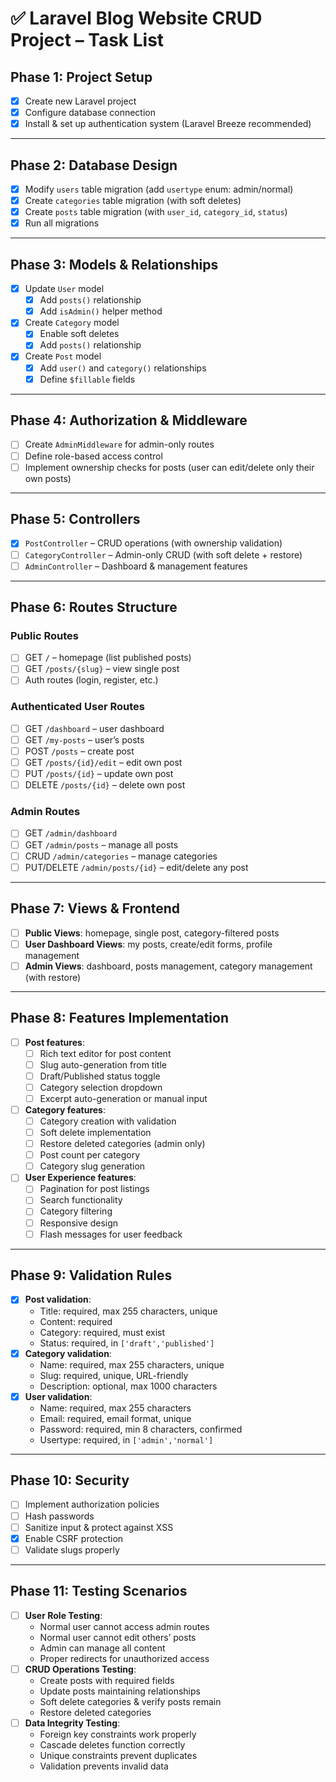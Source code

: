 # ✅ Laravel Blog Website CRUD Project – Task List

## Phase 1: Project Setup
- [x] Create new Laravel project  
- [x] Configure database connection  
- [x] Install & set up authentication system (Laravel Breeze recommended)  

---

## Phase 2: Database Design
- [x] Modify `users` table migration (add `usertype` enum: admin/normal)  
- [x] Create `categories` table migration (with soft deletes)  
- [x] Create `posts` table migration (with `user_id`, `category_id`, `status`)  
- [x] Run all migrations  

---

## Phase 3: Models & Relationships
- [x] Update `User` model  
  - [x] Add `posts()` relationship  
  - [x] Add `isAdmin()` helper method  
- [x] Create `Category` model  
  - [x] Enable soft deletes  
  - [x] Add `posts()` relationship  
- [x] Create `Post` model  
  - [x] Add `user()` and `category()` relationships  
  - [x] Define `$fillable` fields  

---

## Phase 4: Authorization & Middleware
- [ ] Create `AdminMiddleware` for admin-only routes  
- [ ] Define role-based access control  
- [ ] Implement ownership checks for posts (user can edit/delete only their own posts)  

---

## Phase 5: Controllers
- [x] `PostController` – CRUD operations (with ownership validation)  
- [ ] `CategoryController` – Admin-only CRUD (with soft delete + restore)  
- [ ] `AdminController` – Dashboard & management features  

---

## Phase 6: Routes Structure
### Public Routes
- [ ] GET `/` – homepage (list published posts)  
- [ ] GET `/posts/{slug}` – view single post  
- [ ] Auth routes (login, register, etc.)  

### Authenticated User Routes
- [ ] GET `/dashboard` – user dashboard  
- [ ] GET `/my-posts` – user’s posts  
- [ ] POST `/posts` – create post  
- [ ] GET `/posts/{id}/edit` – edit own post  
- [ ] PUT `/posts/{id}` – update own post  
- [ ] DELETE `/posts/{id}` – delete own post  

### Admin Routes
- [ ] GET `/admin/dashboard`  
- [ ] GET `/admin/posts` – manage all posts  
- [ ] CRUD `/admin/categories` – manage categories  
- [ ] PUT/DELETE `/admin/posts/{id}` – edit/delete any post  

---

## Phase 7: Views & Frontend
- [ ] **Public Views**: homepage, single post, category-filtered posts  
- [ ] **User Dashboard Views**: my posts, create/edit forms, profile management  
- [ ] **Admin Views**: dashboard, posts management, category management (with restore)  

---

## Phase 8: Features Implementation
- [ ] **Post features**:  
  - [ ] Rich text editor for post content  
  - [ ] Slug auto-generation from title  
  - [ ] Draft/Published status toggle  
  - [ ] Category selection dropdown  
  - [ ] Excerpt auto-generation or manual input  
- [ ] **Category features**:  
  - [ ] Category creation with validation  
  - [ ] Soft delete implementation  
  - [ ] Restore deleted categories (admin only)  
  - [ ] Post count per category  
  - [ ] Category slug generation  
- [ ] **User Experience features**:  
  - [ ] Pagination for post listings  
  - [ ] Search functionality  
  - [ ] Category filtering  
  - [ ] Responsive design  
  - [ ] Flash messages for user feedback  

---

## Phase 9: Validation Rules
- [x] **Post validation**:  
  - Title: required, max 255 characters, unique  
  - Content: required  
  - Category: required, must exist  
  - Status: required, in `['draft','published']`  
- [x] **Category validation**:  
  - Name: required, max 255 characters, unique  
  - Slug: required, unique, URL-friendly  
  - Description: optional, max 1000 characters  
- [x] **User validation**:  
  - Name: required, max 255 characters  
  - Email: required, email format, unique  
  - Password: required, min 8 characters, confirmed  
  - Usertype: required, in `['admin','normal']`  

---

## Phase 10: Security
- [ ] Implement authorization policies  
- [ ] Hash passwords  
- [ ] Sanitize input & protect against XSS  
- [x] Enable CSRF protection  
- [ ] Validate slugs properly  

---

## Phase 11: Testing Scenarios
- [ ] **User Role Testing**:  
  - Normal user cannot access admin routes  
  - Normal user cannot edit others’ posts  
  - Admin can manage all content  
  - Proper redirects for unauthorized access  
- [ ] **CRUD Operations Testing**:  
  - Create posts with required fields  
  - Update posts maintaining relationships  
  - Soft delete categories & verify posts remain  
  - Restore deleted categories  
- [ ] **Data Integrity Testing**:  
  - Foreign key constraints work properly  
  - Cascade deletes function correctly  
  - Unique constraints prevent duplicates  
  - Validation prevents invalid data  

